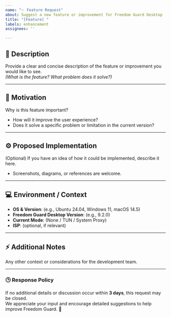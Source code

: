 ```yaml
---
name: "✨ Feature Request"
about: Suggest a new feature or improvement for Freedom Guard Desktop
title: "[Feature] "
labels: enhancement
assignees: ''

---
```


## 📝 Description
Provide a clear and concise description of the feature or improvement you would like to see.  
*(What is the feature? What problem does it solve?)*

---

## 🎯 Motivation
Why is this feature important?  
- How will it improve the user experience?  
- Does it solve a specific problem or limitation in the current version?

---

## ⚙️ Proposed Implementation
(Optional) If you have an idea of how it could be implemented, describe it here.  
- Screenshots, diagrams, or references are welcome.

---

## 💻 Environment / Context
- **OS & Version**: (e.g., Ubuntu 24.04, Windows 11, macOS 14.5)  
- **Freedom Guard Desktop Version**: (e.g., 9.2.0)  
- **Current Mode**: (None / TUN / System Proxy)  
- **ISP**: (optional, if relevant)  

---

## ⚡ Additional Notes
Any other context or considerations for the development team.  

---

### 🕒 Response Policy
If no additional details or discussion occur within **3 days**, this request may be closed.  
We appreciate your input and encourage detailed suggestions to help improve Freedom Guard. 🚀
